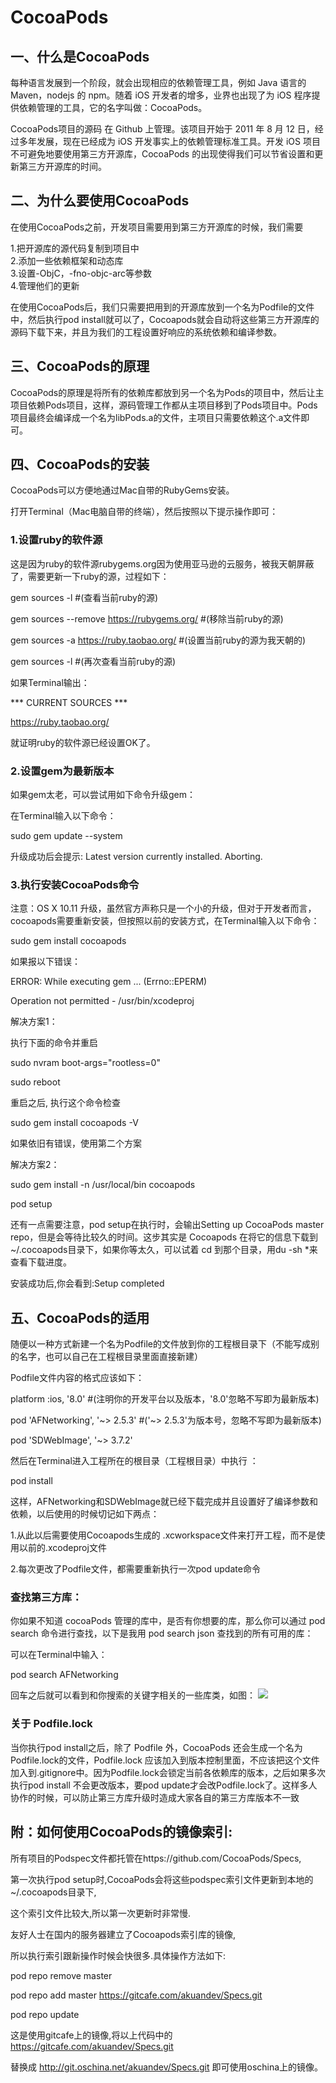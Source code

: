 # CocoaPods

## 一、什么是CocoaPods

每种语言发展到一个阶段，就会出现相应的依赖管理工具，例如 Java 语言的 Maven，nodejs 的 npm。随着 iOS 开发者的增多，业界也出现了为 iOS 程序提供依赖管理的工具，它的名字叫做：CocoaPods。

CocoaPods项目的源码 在 Github 上管理。该项目开始于 2011 年 8 月 12 日，经过多年发展，现在已经成为 iOS 开发事实上的依赖管理标准工具。开发 iOS 项目不可避免地要使用第三方开源库，CocoaPods 的出现使得我们可以节省设置和更新第三方开源库的时间。

## 二、为什么要使用CocoaPods

在使用CocoaPods之前，开发项目需要用到第三方开源库的时候，我们需要

1.把开源库的源代码复制到项目中  
2.添加一些依赖框架和动态库  
3.设置-ObjC，-fno-objc-arc等参数  
4.管理他们的更新

在使用CocoaPods后，我们只需要把用到的开源库放到一个名为Podfile的文件中，然后执行pod install就可以了，Cocoapods就会自动将这些第三方开源库的源码下载下来，并且为我们的工程设置好响应的系统依赖和编译参数。

## 三、CocoaPods的原理

CocoaPods的原理是将所有的依赖库都放到另一个名为Pods的项目中，然后让主项目依赖Pods项目，这样，源码管理工作都从主项目移到了Pods项目中。Pods项目最终会编译成一个名为libPods.a的文件，主项目只需要依赖这个.a文件即可。

## 四、CocoaPods的安装
CocoaPods可以方便地通过Mac自带的RubyGems安装。

打开Terminal（Mac电脑自带的终端），然后按照以下提示操作即可：

### 1.设置ruby的软件源
这是因为ruby的软件源rubygems.org因为使用亚马逊的云服务，被我天朝屏蔽了，需要更新一下ruby的源，过程如下：

gem sources -l #(查看当前ruby的源)

gem sources --remove https://rubygems.org/ #(移除当前ruby的源)

gem sources -a https://ruby.taobao.org/ #(设置当前ruby的源为我天朝的)

gem sources -l #(再次查看当前ruby的源)

如果Terminal输出：

*** CURRENT SOURCES ***

https://ruby.taobao.org/

就证明ruby的软件源已经设置OK了。

### 2.设置gem为最新版本
如果gem太老，可以尝试用如下命令升级gem：

在Terminal输入以下命令：

sudo gem update --system

升级成功后会提示: Latest version currently installed. Aborting.

### 3.执行安装CocoaPods命令
注意：OS X 10.11 升级，虽然官方声称只是一个小的升级，但对于开发者而言，cocoapods需要重新安装，但按照以前的安装方式，在Terminal输入以下命令：

sudo gem install  cocoapods

如果报以下错误：

ERROR:  While executing gem ... (Errno::EPERM)

Operation not permitted - /usr/bin/xcodeproj

解决方案1：

执行下面的命令并重启

sudo nvram boot-args="rootless=0"

sudo reboot

重启之后, 执行这个命令检查

sudo gem install cocoapods -V

如果依旧有错误，使用第二个方案

解决方案2：

sudo gem install -n /usr/local/bin cocoapods

pod setup

还有一点需要注意，pod setup在执行时，会输出Setting up CocoaPods master repo，但是会等待比较久的时间。这步其实是 Cocoapods 在将它的信息下载到 ~/.cocoapods目录下，如果你等太久，可以试着 cd 到那个目录，用du -sh *来查看下载进度。

安装成功后,你会看到:Setup completed

## 五、CocoaPods的适用
随便以一种方式新建一个名为Podfile的文件放到你的工程根目录下（不能写成别的名字，也可以自己在工程根目录里面直接新建）

Podfile文件内容的格式应该如下：

platform :ios, '8.0' #(注明你的开发平台以及版本，'8.0'忽略不写即为最新版本)

pod 'AFNetworking', '~> 2.5.3' #('~> 2.5.3'为版本号，忽略不写即为最新版本)

pod 'SDWebImage', '~> 3.7.2'

然后在Terminal进入工程所在的根目录（工程根目录）中执行 ：

pod install

这样，AFNetworking和SDWebImage就已经下载完成并且设置好了编译参数和依赖，以后使用的时候切记如下两点：

1.从此以后需要使用Cocoapods生成的 .xcworkspace文件来打开工程，而不是使用以前的.xcodeproj文件

2.每次更改了Podfile文件，都需要重新执行一次pod update命令

### 查找第三方库：
你如果不知道 cocoaPods 管理的库中，是否有你想要的库，那么你可以通过 pod search 命令进行查找，以下是我用 pod search json 查找到的所有可用的库：

可以在Terminal中输入：

pod search AFNetworking

回车之后就可以看到和你搜索的关键字相关的一些库类，如图：
![](http://upload-images.jianshu.io/upload_images/1297772-573b0b7bfa8987c7.png?imageMogr2/auto-orient/strip%7CimageView2/2/w/1240)

### 关于 Podfile.lock
当你执行pod install之后，除了 Podfile 外，CocoaPods 还会生成一个名为Podfile.lock的文件，Podfile.lock 应该加入到版本控制里面，不应该把这个文件加入到.gitignore中。因为Podfile.lock会锁定当前各依赖库的版本，之后如果多次执行pod install 不会更改版本，要pod update才会改Podfile.lock了。这样多人协作的时候，可以防止第三方库升级时造成大家各自的第三方库版本不一致

## 附：如何使用CocoaPods的镜像索引:
所有项目的Podspec文件都托管在https://github.com/CocoaPods/Specs,

第一次执行pod setup时,CocoaPods会将这些podspec索引文件更新到本地的~/.cocoapods目录下,

这个索引文件比较大,所以第一次更新时非常慢.

友好人士在国内的服务器建立了Cocoapods索引库的镜像,

所以执行索引跟新操作时候会快很多.具体操作方法如下:

pod repo remove master

pod repo add master https://gitcafe.com/akuandev/Specs.git

pod repo update

这是使用gitcafe上的镜像,将以上代码中的 https://gitcafe.com/akuandev/Specs.git

替换成 http://git.oschina.net/akuandev/Specs.git 即可使用oschina上的镜像。









